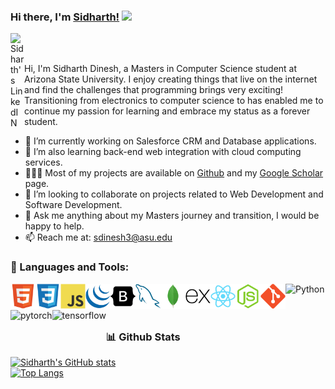 ### Hi there, I'm [Sidharth!](https://sidharth-dinesh.github.io) <img src="https://media.giphy.com/media/hvRJCLFzcasrR4ia7z/giphy.gif" width="25px">

<a href="https://www.linkedin.com/in/sidharth-dinesh/">
  <img align="left" alt="Sidharth's LinkedIN" width="22px" src="https://cdn.simpleicons.org/linkedin" />
</a>

<br />

<br>

Hi, I'm Sidharth Dinesh, a Masters in Computer Science student at Arizona State University. I enjoy creating things that live on the internet and find the challenges that programming brings very exciting! Transitioning from electronics to computer science to has enabled me to continue my passion for learning and embrace my status as a forever student.

- 🔭 I’m currently working on Salesforce CRM and Database applications.
- 🌱 I’m also learning back-end web integration with cloud computing services.
- 👨🏻‍💻 Most of my projects are available on [Github](https://github.com/Sidharth-Dinesh/list-of-projects) and my [Google Scholar](https://scholar.google.com/citations?user=Hk7LZx0AAAAJ&hl=en&oi=ao) page.
- 👯 I’m looking to collaborate on projects related to Web Development and Software Development.
- 💬 Ask me anything about my Masters journey and transition, I would be happy to help.
- 📫 Reach me at: sdinesh3@asu.edu
  <!-- - 📝 Checkout my [Resume](https://drive.google.com/file/d/19SFc43Xw80RIFtBlL3YV_iR_UB-Tz8yU/view?usp=share_link)-->

### 🔨 Languages and Tools:
<!-- <a href="https://pytorch.org/" target="_blank"> <img align="left" src="https://raw.githubusercontent.com/rahul-jha98/github_readme_icons/main/language_and_tools/square/pytorch/pytorch.svg" alt="pytorch" height="42px"/> </a> 
<a href="https://www.tensorflow.org" target="_blank"> <img align="left" src="https://raw.githubusercontent.com/rahul-jha98/github_readme_icons/main/language_and_tools/square/tensorflow/tensorflow.svg" alt="tensorflow" height="42px"/> </a> 
<a href="https://www.python.org" target="_blank"><img align="left" alt="Python" height ="42px" src="https://raw.githubusercontent.com/rahul-jha98/github_readme_icons/main/language_and_tools/square/python/python.svg"></a>
<a href="https://developer.android.com" target="_blank"> <img align="left" alt="Android" height ="42px" src="https://raw.githubusercontent.com/rahul-jha98/github_readme_icons/main/language_and_tools/square/android/android.svg"> </a>
<a href="https://reactjs.org/" target="_blank"> <img align="left" alt="React" height ="42px" src="https://raw.githubusercontent.com/rahul-jha98/github_readme_icons/main/language_and_tools/square/react/react.svg"></a>
<a href="https://nodejs.org" target="_blank"><img align="left" alt="Node.js" height ="42px" src="https://raw.githubusercontent.com/rahul-jha98/github_readme_icons/main/language_and_tools/square/node/node.svg"></a> -->
<!-- <a href="https://git-scm.com/" target="_blank"> <img src="https://raw.githubusercontent.com/rahul-jha98/github_readme_icons/main/language_and_tools/square/git-scm/git-scm.svg" align="left" alt="git" height='42px'/> </a> -->
<img align="left" alt="HTML5" width="40px" src="https://github.com/devicons/devicon/blob/master/icons/html5/html5-original.svg">
<img align="left" alt="CSS3" width="40px" src="https://github.com/devicons/devicon/blob/master/icons/css3/css3-original.svg">
<img align="left" alt="JavaScript" width="40px" src="https://github.com/devicons/devicon/blob/master/icons/javascript/javascript-original.svg">
<img align="left" alt="JQuery" width="40px" src="https://github.com/devicons/devicon/blob/master/icons/jquery/jquery-original.svg">
<img align="left" alt="Bootstrap" width="40px" src="https://github.com/devicons/devicon/blob/master/icons/bootstrap/bootstrap-plain.svg">
<img align="left" alt="MySQL" width="40px" src="https://github.com/devicons/devicon/blob/master/icons/mysql/mysql-original.svg">
<img align="left" alt="MongoDB" width="40px" src="https://github.com/devicons/devicon/blob/master/icons/mongodb/mongodb-original.svg">
<img align="left" alt="Express" width="40px" src="https://github.com/devicons/devicon/blob/master/icons/express/express-original.svg">
<img align="left" alt="React" width="40px" src="https://github.com/devicons/devicon/blob/master/icons/react/react-original.svg">
<img align="left" alt="Node" width="40px" src="https://github.com/devicons/devicon/blob/master/icons/nodejs/nodejs-original.svg">
<img align="left" alt="Git" width="40px" src="https://github.com/devicons/devicon/blob/master/icons/git/git-original.svg">
<!-- <img align="left" alt="Heroku" width="40px" src="https://github.com/devicons/devicon/blob/master/icons/heroku/heroku-original.svg"> -->
<a href="https://www.python.org" target="_blank"><img align="left" alt="Python" height ="42px" src="https://raw.githubusercontent.com/rahul-jha98/github_readme_icons/main/language_and_tools/square/python/python.svg"></a>
<a href="https://pytorch.org/" target="_blank"> <img align="left" src="https://raw.githubusercontent.com/rahul-jha98/github_readme_icons/main/language_and_tools/square/pytorch/pytorch.svg" alt="pytorch" height="42px"/> </a> 
<a href="https://www.tensorflow.org" target="_blank"> <img align="left" src="https://raw.githubusercontent.com/rahul-jha98/github_readme_icons/main/language_and_tools/square/tensorflow/tensorflow.svg" alt="tensorflow" height="42px"/> </a> 

<br>
<br>
<br>

### 📊 Github Stats
<a href='https://github.com/Sidharth-Dinesh/github-stats-transparent'>

  [![Sidharth's GitHub stats](https://github-readme-stats.vercel.app/api?username=Sidharth-Dinesh&count_private=true)](https://github.com/Sidharth-Dinesh/github-readme-stats)
  <br> 
  [![Top Langs](https://github-readme-stats.vercel.app/api/top-langs/?username=Sidharth-Dinesh&layout=compact)](https://github.com/Sidharth-Dinesh/github-readme-stats)

</a>

  
